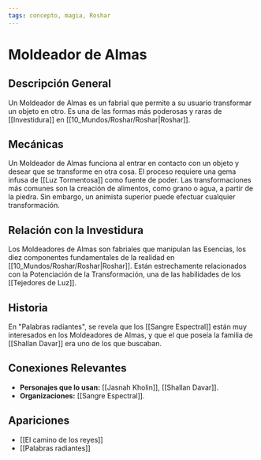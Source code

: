 ```yaml
---
tags: concepto, magia, Roshar
---
```


# Moldeador de Almas

## Descripción General
Un Moldeador de Almas es un fabrial que permite a su usuario transformar un objeto en otro. Es una de las formas más poderosas y raras de [[Investidura]] en [[10_Mundos/Roshar/Roshar|Roshar]].

## Mecánicas
Un Moldeador de Almas funciona al entrar en contacto con un objeto y desear que se transforme en otra cosa. El proceso requiere una gema infusa de [[Luz Tormentosa]] como fuente de poder. Las transformaciones más comunes son la creación de alimentos, como grano o agua, a partir de la piedra. Sin embargo, un animista superior puede efectuar cualquier transformación.

## Relación con la Investidura
Los Moldeadores de Almas son fabriales que manipulan las Esencias, los diez componentes fundamentales de la realidad en [[10_Mundos/Roshar/Roshar|Roshar]]. Están estrechamente relacionados con la Potenciación de la Transformación, una de las habilidades de los [[Tejedores de Luz]].

## Historia
En "Palabras radiantes", se revela que los [[Sangre Espectral]] están muy interesados en los Moldeadores de Almas, y que el que poseía la familia de [[Shallan Davar]] era uno de los que buscaban.

## Conexiones Relevantes
* **Personajes que lo usan:** [[Jasnah Kholin]], [[Shallan Davar]].
* **Organizaciones:** [[Sangre Espectral]].

## Apariciones
* [[El camino de los reyes]]
* [[Palabras radiantes]]